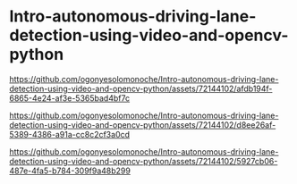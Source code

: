 # Intro-autonomous-driving-lane-detection-using-video-and-opencv-python

https://github.com/ogonyesolomonoche/Intro-autonomous-driving-lane-detection-using-video-and-opencv-python/assets/72144102/afdb194f-6865-4e24-af3e-5365bad4bf7c


https://github.com/ogonyesolomonoche/Intro-autonomous-driving-lane-detection-using-video-and-opencv-python/assets/72144102/d8ee26af-5389-4386-a91a-cc8c2cf3a0cd


https://github.com/ogonyesolomonoche/Intro-autonomous-driving-lane-detection-using-video-and-opencv-python/assets/72144102/5927cb06-487e-4fa5-b784-309f9a48b299

